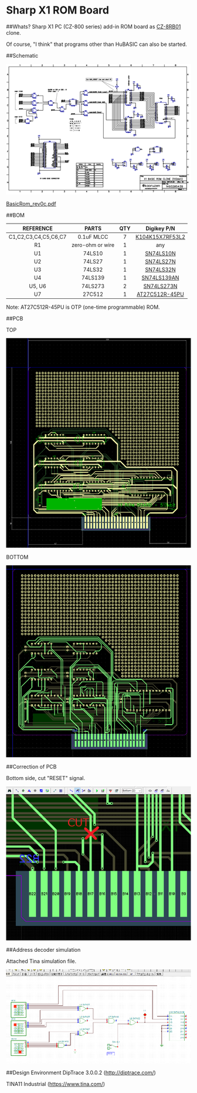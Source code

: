 # Sharp X1 ROM Board

##Whats?
Sharp X1 PC (CZ-800 series) add-in ROM board as [CZ-8RB01](https://www.google.co.jp/search?q=CZ-8RB01) clone.

Of course, "I think" that programs other than HuBASIC can also be started.


##Schematic

![schematic](images/schematic.png)

[BasicRom_rev0c.pdf](BasicRom_rev0c.pdf)


##BOM

| REFERENCE | PARTS | QTY | Digikey P/N |
|:-----------:|:------------:|:------------:|:------------:|
|C1,C2,C3,C4,C5,C6,C7| 0.1uF MLCC | 7 | [K104K15X7RF53L2](https://www.digikey.jp/product-detail/ja/vishay-bc-components/K104K15X7RF53L2/BC3324-ND/2820506)|
|R1| zero-ohm or wire | 1 | any |
|U1| 74LS10 | 1 | [SN74LS10N](https://www.digikey.jp/product-detail/ja/texas-instruments/SN74LS10N/296-1634-5-ND/277280) |
|U2| 74LS27 | 1 | [SN74LS27N](https://www.digikey.jp/product-detail/ja/texas-instruments/SN74LS27N/296-14890-5-ND/563028) |
|U3 | 74LS32 | 1 | [SN74LS32N](https://www.digikey.jp/product-detail/ja/texas-instruments/SN74LS32N/296-1658-5-ND/277304) |
|U4 | 74LS139 | 1 | [SN74LS139AN](https://www.digikey.jp/product-detail/ja/texas-instruments/SN74LS139AN/296-1640-5-ND/277286) |
|U5, U6 |  74LS273 |2| [SN74LS273N](https://www.digikey.jp/product-detail/ja/texas-instruments/SN74LS273N/296-1657-5-ND/277303) |
|U7|  27C512 | 1| [AT27C512R-45PU](https://www.digikey.jp/product-detail/ja/microchip-technology/AT27C512R-45PU/AT27C512R-45PU-ND/1118862) |

Note: AT27C512R-45PU is OTP (one-time programmable) ROM.

##PCB

TOP

![top](images/pcb1.png)

BOTTOM

![bottom](images/pcb2.png)


##Correction of PCB

Bottom side, cut "RESET" signal.

![correct](images/cut.png)


##Address decoder simulation

Attached Tina simulation file.

![simulation](images/simulation.png)


##Design Environment
DipTrace 3.0.0.2  (<http://diptrace.com/>)

TINA11 Industrial  (<https://www.tina.com/>)
